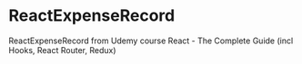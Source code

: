 # ReactExpenseRecord
ReactExpenseRecord from Udemy course React - The Complete Guide (incl Hooks, React Router, Redux)

